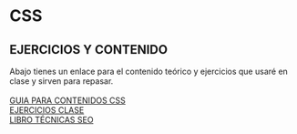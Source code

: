 # CSS
## EJERCICIOS Y CONTENIDO

Abajo tienes un enlace para el contenido teórico y ejercicios que usaré en clase y sirven para repasar.
</br>
</br>
[GUIA PARA CONTENIDOS CSS](https://github.com/manolosf81/CSS/blob/main/Teor%C3%ADa%20CSS2_compressed.pdf)
</br>
[EJERCICIOS CLASE](https://github.com/manolosf81/CSS/blob/main/css%20resueltos.rar)
</br>
[LIBRO TÉCNICAS SEO](https://github.com/manolosf81/CSS/blob/main/libro%20seo.pdf)
